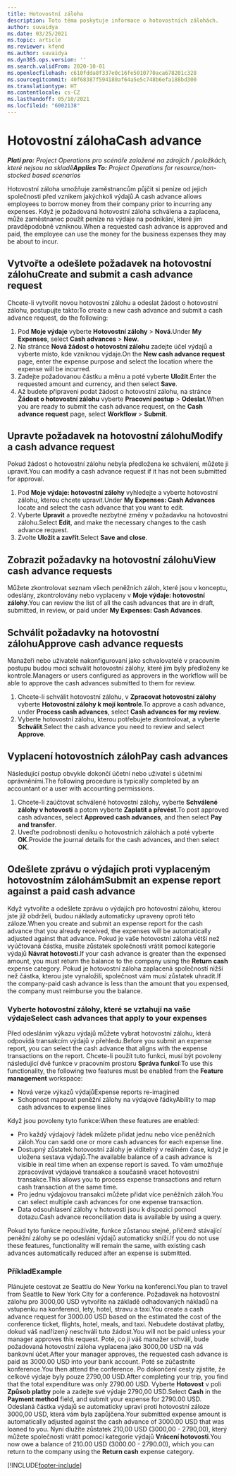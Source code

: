 ```yaml
---
title: Hotovostní záloha
description: Toto téma poskytuje informace o hotovostních zálohách.
author: suvaidya
ms.date: 03/25/2021
ms.topic: article
ms.reviewer: kfend
ms.author: suvaidya
ms.dyn365.ops.version: ''
ms.search.validFrom: 2020-10-01
ms.openlocfilehash: c610fdda8f337e0c16fe5010770aca678201c328
ms.sourcegitcommit: 40f68387f594180af64a5e5c748b6efa188bd300
ms.translationtype: HT
ms.contentlocale: cs-CZ
ms.lasthandoff: 05/10/2021
ms.locfileid: "6002138"
---
```

# <a name="cash-advance"></a><span data-ttu-id="73d34-103">Hotovostní záloha</span><span class="sxs-lookup"><span data-stu-id="73d34-103">Cash advance</span></span>

<span data-ttu-id="73d34-104">_**Platí pro:** Project Operations pro scénáře založené na zdrojích / položkách, které nejsou na skladě_</span><span class="sxs-lookup"><span data-stu-id="73d34-104">_**Applies To:** Project Operations for resource/non-stocked based scenarios_</span></span>

<span data-ttu-id="73d34-105">Hotovostní záloha umožňuje zaměstnancům půjčit si peníze od jejich společnosti před vznikem jakýchkoli výdajů.</span><span class="sxs-lookup"><span data-stu-id="73d34-105">A cash advance allows employees to borrow money from their company prior to incurring any expenses.</span></span> <span data-ttu-id="73d34-106">Když je požadovaná hotovostní záloha schválena a zaplacena, může zaměstnanec použít peníze na výdaje na podnikání, které jim pravděpodobně vzniknou.</span><span class="sxs-lookup"><span data-stu-id="73d34-106">When a requested cash advance is approved and paid, the employee can use the money for the business expenses they may be about to incur.</span></span> 

## <a name="create-and-submit-a-cash-advance-request"></a><span data-ttu-id="73d34-107">Vytvořte a odešlete požadavek na hotovostní zálohu</span><span class="sxs-lookup"><span data-stu-id="73d34-107">Create and submit a cash advance request</span></span>
<span data-ttu-id="73d34-108">Chcete-li vytvořit novou hotovostní zálohu a odeslat žádost o hotovostní zálohu, postupujte takto:</span><span class="sxs-lookup"><span data-stu-id="73d34-108">To create a new cash advance and submit a cash advance request, do the following:</span></span> 

1. <span data-ttu-id="73d34-109">Pod **Moje výdaje** vyberte **Hotovostní zálohy** > **Nová**.</span><span class="sxs-lookup"><span data-stu-id="73d34-109">Under **My Expenses**, select **Cash advances** > **New**.</span></span> 
2. <span data-ttu-id="73d34-110">Na stránce **Nová žádost o hotovostní zálohu** zadejte účel výdajů a vyberte místo, kde vzniknou výdaje.</span><span class="sxs-lookup"><span data-stu-id="73d34-110">On the **New cash advance request** page, enter the expense purpose and select the location where the expense will be incurred.</span></span>
3. <span data-ttu-id="73d34-111">Zadejte požadovanou částku a měnu a poté vyberte **Uložit**.</span><span class="sxs-lookup"><span data-stu-id="73d34-111">Enter the requested amount and currency, and then select **Save**.</span></span> 
4. <span data-ttu-id="73d34-112">Až budete připraveni podat žádost o hotovostní zálohu, na stránce **Žádost o hotovostní zálohu** vyberte **Pracovní postup** > **Odeslat**.</span><span class="sxs-lookup"><span data-stu-id="73d34-112">When you are ready to submit the cash advance request, on the **Cash advance request** page, select **Workflow** > **Submit**.</span></span>

## <a name="modify-a-cash-advance-request"></a><span data-ttu-id="73d34-113">Upravte požadavek na hotovostní zálohu</span><span class="sxs-lookup"><span data-stu-id="73d34-113">Modify a cash advance request</span></span>

<span data-ttu-id="73d34-114">Pokud žádost o hotovostní zálohu nebyla předložena ke schválení, můžete ji upravit.</span><span class="sxs-lookup"><span data-stu-id="73d34-114">You can modify a cash advance request if it has not been submitted for approval.</span></span>

1. <span data-ttu-id="73d34-115">Pod **Moje výdaje: hotovostní zálohy** vyhledejte a vyberte hotovostní zálohu, kterou chcete upravit.</span><span class="sxs-lookup"><span data-stu-id="73d34-115">Under **My Expenses: Cash Advances** locate and select the cash advance that you want to edit.</span></span>
2. <span data-ttu-id="73d34-116">Vyberte **Upravit** a proveďte nezbytné změny v požadavku na hotovostní zálohu.</span><span class="sxs-lookup"><span data-stu-id="73d34-116">Select **Edit**, and make the necessary changes to the cash advance request.</span></span> 
3. <span data-ttu-id="73d34-117">Zvolte **Uložit a zavřít**.</span><span class="sxs-lookup"><span data-stu-id="73d34-117">Select **Save and close**.</span></span>


## <a name="view-cash-advance-requests"></a><span data-ttu-id="73d34-118">Zobrazit požadavky na hotovostní zálohu</span><span class="sxs-lookup"><span data-stu-id="73d34-118">View cash advance requests</span></span>
<span data-ttu-id="73d34-119">Můžete zkontrolovat seznam všech peněžních záloh, které jsou v konceptu, odeslány, zkontrolovány nebo vyplaceny v **Moje výdaje: hotovostní zálohy**.</span><span class="sxs-lookup"><span data-stu-id="73d34-119">You can review the list of all the cash advances that are in draft, submitted, in review, or paid under **My Expenses: Cash Advances**.</span></span> 

## <a name="approve-cash-advance-requests"></a><span data-ttu-id="73d34-120">Schválit požadavky na hotovostní zálohu</span><span class="sxs-lookup"><span data-stu-id="73d34-120">Approve cash advance requests</span></span>

<span data-ttu-id="73d34-121">Manažeři nebo uživatelé nakonfigurovaní jako schvalovatelé v pracovním postupu budou moci schválit hotovostní zálohy, které jim byly předloženy ke kontrole.</span><span class="sxs-lookup"><span data-stu-id="73d34-121">Managers or users configured as approvers in the workflow will be able to approve the cash advances submitted to them for review.</span></span> 

1. <span data-ttu-id="73d34-122">Chcete-li schválit hotovostní zálohu, v **Zpracovat hotovostní zálohy** vyberte **Hotovostní zálohy k mojí kontrole**.</span><span class="sxs-lookup"><span data-stu-id="73d34-122">To approve a cash advance, under **Process cash advances**, select **Cash advances for my review**.</span></span>
2. <span data-ttu-id="73d34-123">Vyberte hotovostní zálohu, kterou potřebujete zkontrolovat, a vyberte **Schválit**.</span><span class="sxs-lookup"><span data-stu-id="73d34-123">Select the cash advance you need to review and select **Approve**.</span></span>  

## <a name="pay-cash-advances"></a><span data-ttu-id="73d34-124">Vyplacení hotovostních záloh</span><span class="sxs-lookup"><span data-stu-id="73d34-124">Pay cash advances</span></span> 
<span data-ttu-id="73d34-125">Následující postup obvykle dokončí účetní nebo uživatel s účetními oprávněními.</span><span class="sxs-lookup"><span data-stu-id="73d34-125">The following procedure is typically completed by an accountant or a user with accounting permissions.</span></span>

1. <span data-ttu-id="73d34-126">Chcete-li zaúčtovat schválené hotovostní zálohy, vyberte **Schválené zálohy v hotovosti** a potom vyberte **Zaplatit a převést**.</span><span class="sxs-lookup"><span data-stu-id="73d34-126">To post approved cash advances, select **Approved cash advances**, and then select **Pay and transfer**.</span></span>  
2. <span data-ttu-id="73d34-127">Uveďte podrobnosti deníku o hotovostních zálohách a poté vyberte **OK**.</span><span class="sxs-lookup"><span data-stu-id="73d34-127">Provide the journal details for the cash advances, and then select **OK**.</span></span> 

## <a name="submit-an-expense-report-against-a-paid-cash-advance"></a><span data-ttu-id="73d34-128">Odešlete zprávu o výdajích proti vyplaceným hotovostním zálohám</span><span class="sxs-lookup"><span data-stu-id="73d34-128">Submit an expense report against a paid cash advance</span></span> 

<span data-ttu-id="73d34-129">Když vytvoříte a odešlete zprávu o výdajích pro hotovostní zálohu, kterou jste již obdrželi, budou náklady automaticky upraveny oproti této záloze.</span><span class="sxs-lookup"><span data-stu-id="73d34-129">When you create and submit an expense report for the cash advance that you already received, the expenses will be automatically adjusted against that advance.</span></span> <span data-ttu-id="73d34-130">Pokud je vaše hotovostní záloha větší než vyúčtovaná částka, musíte zůstatek společnosti vrátit pomocí kategorie výdajů **Návrat hotovosti**.</span><span class="sxs-lookup"><span data-stu-id="73d34-130">If your cash advance is greater than the expensed amount, you must return the balance to the company using the **Return cash** expense category.</span></span> <span data-ttu-id="73d34-131">Pokud je hotovostní záloha zaplacená společností nižší než částka, kterou jste vynaložili, společnost vám musí zůstatek uhradit.</span><span class="sxs-lookup"><span data-stu-id="73d34-131">If the company-paid cash advance is less than the amount that you expensed, the company must reimburse you the balance.</span></span> 

### <a name="select-cash-advances-that-apply-to-your-expenses"></a><span data-ttu-id="73d34-132">Vyberte hotovostní zálohy, které se vztahují na vaše výdaje</span><span class="sxs-lookup"><span data-stu-id="73d34-132">Select cash advances that apply to your expenses</span></span>
<span data-ttu-id="73d34-133">Před odesláním výkazu výdajů můžete vybrat hotovostní zálohu, která odpovídá transakcím výdajů v přehledu.</span><span class="sxs-lookup"><span data-stu-id="73d34-133">Before you submit an expense report, you can select the cash advance that aligns with the expense transactions on the report.</span></span> <span data-ttu-id="73d34-134">Chcete-li použít tuto funkci, musí být povoleny následující dvě funkce v pracovním prostoru **Správa funkcí**:</span><span class="sxs-lookup"><span data-stu-id="73d34-134">To use this functionality, the following two features must be enabled from the **Feature management** workspace:</span></span>

  - <span data-ttu-id="73d34-135">Nová verze výkazů výdajů</span><span class="sxs-lookup"><span data-stu-id="73d34-135">Expense reports re-imagined</span></span>
  - <span data-ttu-id="73d34-136">Schopnost mapovat peněžní zálohy na výdajové řádky</span><span class="sxs-lookup"><span data-stu-id="73d34-136">Ability to map cash advances to expense lines</span></span>
 
 <span data-ttu-id="73d34-137">Když jsou povoleny tyto funkce:</span><span class="sxs-lookup"><span data-stu-id="73d34-137">When these features are enabled:</span></span>
 
  - <span data-ttu-id="73d34-138">Pro každý výdajový řádek můžete přidat jednu nebo více peněžních záloh.</span><span class="sxs-lookup"><span data-stu-id="73d34-138">You can sadd one or more cash advances for each expense line.</span></span>
  - <span data-ttu-id="73d34-139">Dostupný zůstatek hotovostní zálohy je viditelný v reálném čase, když je uložena sestava výdajů.</span><span class="sxs-lookup"><span data-stu-id="73d34-139">The available balance of a cash advance is visible in real time when an expense report is saved.</span></span> <span data-ttu-id="73d34-140">To vám umožňuje zpracovávat výdajové transakce a současně vracet hotovostní transakce.</span><span class="sxs-lookup"><span data-stu-id="73d34-140">This allows you to process expense transactions and return cash transaction at the same time.</span></span>
  - <span data-ttu-id="73d34-141">Pro jednu výdajovou transakci můžete přidat více peněžních záloh.</span><span class="sxs-lookup"><span data-stu-id="73d34-141">You can select multiple cash advances for one expense transaction.</span></span>
  - <span data-ttu-id="73d34-142">Data odsouhlasení zálohy v hotovosti jsou k dispozici pomocí dotazu.</span><span class="sxs-lookup"><span data-stu-id="73d34-142">Cash advance reconciliation data is available by using a query.</span></span> 
 
<span data-ttu-id="73d34-143">Pokud tyto funkce nepoužíváte, funkce zůstanou stejné, přičemž stávající peněžní zálohy se po odeslání výdajů automaticky sníží.</span><span class="sxs-lookup"><span data-stu-id="73d34-143">If you do not use these features, functionality will remain the same, with existing cash advances automatically reduced after an expense is submitted.</span></span>

### <a name="example"></a><span data-ttu-id="73d34-144">Příklad</span><span class="sxs-lookup"><span data-stu-id="73d34-144">Example</span></span> 
<span data-ttu-id="73d34-145">Plánujete cestovat ze Seattlu do New Yorku na konferenci.</span><span class="sxs-lookup"><span data-stu-id="73d34-145">You plan to travel from Seattle to New York City for a conference.</span></span> <span data-ttu-id="73d34-146">Požadavek na hotovostní zálohu pro 3000,00 USD vytvoříte na základě odhadovaných nákladů na vstupenku na konferenci, lety, hotel, stravu a taxi.</span><span class="sxs-lookup"><span data-stu-id="73d34-146">You create a cash advance request for 3000.00 USD based on the estimated the cost of the conference ticket, flights, hotel, meals, and taxi.</span></span> <span data-ttu-id="73d34-147">Nebudete dostávat platby, dokud váš nadřízený neschválí tuto žádost.</span><span class="sxs-lookup"><span data-stu-id="73d34-147">You will not be paid unless your manager approves this request.</span></span> <span data-ttu-id="73d34-148">Poté, co ji váš manažer schválí, bude požadovaná hotovostní záloha vyplacena jako 3000,00 USD na váš bankovní účet.</span><span class="sxs-lookup"><span data-stu-id="73d34-148">After your manager approves, the requested cash advance is paid as 3000.00 USD into your bank account.</span></span> <span data-ttu-id="73d34-149">Poté se zúčastníte konference.</span><span class="sxs-lookup"><span data-stu-id="73d34-149">You then attend the conference.</span></span> <span data-ttu-id="73d34-150">Po dokončení cesty zjistíte, že celkové výdaje byly pouze 2790,00 USD.</span><span class="sxs-lookup"><span data-stu-id="73d34-150">After completing your trip, you find that the total expenditure was only 2790.00 USD.</span></span> <span data-ttu-id="73d34-151">Vyberte **Hotovost** v poli **Způsob platby** pole a zadejte své výdaje 2790,00 USD.</span><span class="sxs-lookup"><span data-stu-id="73d34-151">Select **Cash** in the **Payment method** field, and submit your expense for 2790.00 USD.</span></span> <span data-ttu-id="73d34-152">Odeslaná částka výdajů se automaticky upraví proti hotovostní záloze 3000,00 USD, která vám byla zapůjčena.</span><span class="sxs-lookup"><span data-stu-id="73d34-152">Your submitted expense amount is automatically adjusted against the cash advance of 3000.00 USD that was loaned to you.</span></span> <span data-ttu-id="73d34-153">Nyní dlužíte zůstatek 210,00 USD (3000,00 - 2790,00), který můžete společnosti vrátit pomocí kategorie výdajů **Vrácení hotovosti**.</span><span class="sxs-lookup"><span data-stu-id="73d34-153">You now owe a balance of 210.00 USD (3000.00 - 2790.00), which you can return to the company using the **Return cash** expense category.</span></span>



[!INCLUDE[footer-include](../includes/footer-banner.md)]
